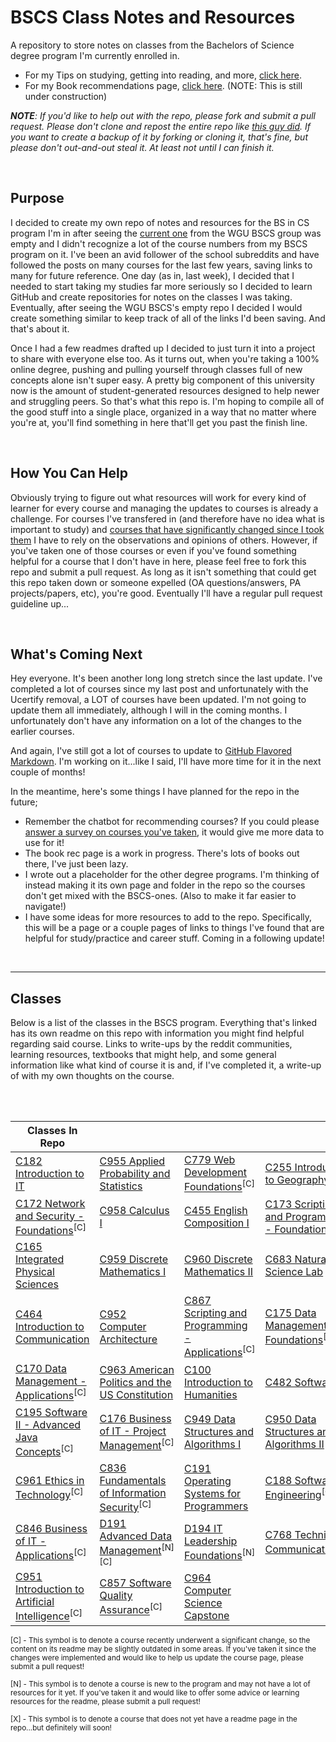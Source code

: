# BSCS Class Notes and Resources
A repository to store notes on classes from the Bachelors of Science degree program I'm currently enrolled in.

- For my Tips on studying, getting into reading, and more, [click here](TipsPage.md). 
- For my Book recommendations page, [click here](BookRecs.md). (NOTE: This is still under construction)

***NOTE**: If you'd like to help out with the repo, please fork and submit a pull request. Please don't clone and repost the entire repo like [this guy did](https://github.com/arancepete/WGU_BSCS). If you want to create a backup of it by forking or cloning it, that's fine, but please don't out-and-out steal it. At least not until I can finish it.*

<br />

## Purpose
I decided to create my own repo of notes and resources for the BS in CS program I'm in after seeing the [current one](https://github.com/WGU-BSCS/bscs-classes) from the WGU BSCS group was empty and I didn't recognize a lot of the course numbers from my BSCS program on it. I've been an avid follower of the school subreddits and have followed the posts on many courses for the last few years, saving links to many for future reference. One day (as in, last week), I decided that I needed to start taking my studies far more seriously so I decided to learn GitHub and create repositories for notes on the classes I was taking. Eventually, after seeing the WGU BSCS's empty repo I decided I would create something similar to keep track of all of the links I'd been saving. And that's about it. 

Once I had a few readmes drafted up I decided to just turn it into a project to share with everyone else too. As it turns out, when you're taking a 100% online degree, pushing and pulling yourself through classes full of new concepts alone isn't super easy. A pretty big component of this university now is the amount of student-generated resources designed to help newer and struggling peers. So that's what this repo is. I'm hoping to compile all of the good stuff into a single place, organized in a way that no matter where you're at, you'll find something in here that'll get you past the finish line.

<br />

## How You Can Help
Obviously trying to figure out what resources will work for every kind of learner for every course and managing the updates to courses is already a challenge. For courses I've transfered in (and therefore have no idea what is important to study) and [courses that have significantly changed since I took them](C779.md) I have to rely on the observations and opinions of others. However, if you've taken one of those courses or even if you've found something helpful for a course that I don't have in here, please feel free to fork this repo and submit a pull request. As long as it isn't something that could get this repo taken down or someone expelled (OA questions/answers, PA projects/papers, etc), you're good. Eventually I'll have a regular pull request guideline up...

<br />

## What's Coming Next
Hey everyone. It's been another long long stretch since the last update. I've completed a lot of courses since my last post and unfortunately with the Ucertify removal, a LOT of courses have been updated. I'm not going to update them all immediately, although I will in the coming months. I unfortunately don't have any information on a lot of the changes to the earlier courses. 

And again, I've still got a lot of courses to update to [GitHub Flavored Markdown](https://github.github.com/gfm/). I'm working on it...like I said, I'll have more time for it in the next couple of months!

In the meantime, here's some things I have planned for the repo in the future;

- Remember the chatbot for recommending courses? If you could please [answer a survey on courses you've taken](https://www.reddit.com/r/WGU_CompSci/comments/mjzpr4/need_survey_responses_for_course_recommender/), it would give me more data to use for it!
- The book rec page is a work in progress. There's lots of books out there, I've just been lazy.
- I wrote out a placeholder for the other degree programs. I'm thinking of instead making it its own page and folder in the repo so the courses don't get mixed with the BSCS-ones. (Also to make it far easier to navigate!)
- I have some ideas for more resources to add to the repo. Specifically, this will be a page or a couple pages of links to things I've found that are helpful for study/practice and career stuff. Coming in a following update!

<br />


---


## Classes
Below is a list of the classes in the BSCS program. Everything that's linked has its own readme on this repo with information you might find helpful regarding said course. Links to write-ups by the reddit communities, learning resources, textbooks that might help, and some general information like what kind of course it is and, if I've completed it, a write-up of with my own thoughts on the course.

<br />


  <br />
 
 | Classes In Repo |                 |                 |                 |
 | --------------- | --------------- | --------------- | --------------- |
 | [C182 Introduction to IT](C182.md) | [C955 Applied Probability and Statistics](C955.md) | [C779 Web Development Foundations](C779.md)<sup>[C]</sup> | [C255 Introduction to Geography](C255.md) |
 | [C172 Network and Security - Foundations](C172.md)<sup>[C]</sup> | [C958 Calculus I](C958.md) | [C455 English Composition I](C455.md) | [C173 Scripting and Programming - Foundations](C173.md) |
 | [C165 Integrated Physical Sciences](C165.md) | [C959 Discrete Mathematics I](C959.md) | [C960 Discrete Mathematics II](C960.md) | [C683 Natural Science Lab](C683.md) |
 | [C464 Introduction to Communication](C464.md) | [C952 Computer Architecture](C952.md) | [C867 Scripting and Programming - Applications](C867.md)<sup>[C]</sup> | [C175 Data Management - Foundations](C175.md)<sup>[C]</sup> |
 | [C170 Data Management - Applications](C170.md)<sup>[C]</sup> | [C963 American Politics and the US Constitution](C963.md) | [C100 Introduction to Humanities](C100.md) | [C482 Software I](C482.md) |
 | [C195 Software II - Advanced Java Concepts](C195.md)<sup>[C]</sup> | [C176 Business of IT - Project Management](C176.md)<sup>[C]</sup> | [C949 Data Structures and Algorithms I](C949.md) | [C950 Data Structures and Algorithms II](C950.md) |
 | [C961 Ethics in Technology](C961.md)<sup>[C]</sup> | [C836 Fundamentals of Information Security](C836.md)<sup>[C]</sup> | [C191 Operating Systems for Programmers](C191.md) | [C188 Software Engineering](C188.md)<sup>[C]</sup> |
 | [C846 Business of IT - Applications](C846.md)<sup>[C]</sup> | [D191 Advanced Data Management](D191.md)<sup>[N]</sup><sup>[C]</sup> | [D194 IT Leadership Foundations](D194.md)<sup>[N]</sup> | [C768 Technical Communication](C768.md)<sup>[C]</sup> |
 | [C951 Introduction to Artificial Intelligence](C951.md)<sup>[C]</sup> | [C857 Software Quality Assurance](C857.md)<sup>[C]</sup> | [C964 Computer Science Capstone](C964.md) |
 

<sub>[C] - This symbol is to denote a course recently underwent a significant change, so the content on its readme may be slightly outdated in some areas. If you've taken it since the changes were implemented and would like to help us update the course page, please submit a pull request!</sub>

<sub>[N] - This symbol is to denote a course is new to the program and may not have a lot of resources for it yet. If you've taken it and would like to offer some advice or learning resources for the readme, please submit a pull request!</sub>

<sub>[X] - This symbol is to denote a course that does not yet have a readme page in the repo...but definitely will soon!</sub>
